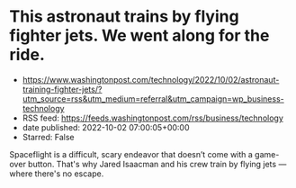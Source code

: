 # This astronaut trains by flying fighter jets. We went along for the ride.
 - https://www.washingtonpost.com/technology/2022/10/02/astronaut-training-fighter-jets/?utm_source=rss&utm_medium=referral&utm_campaign=wp_business-technology
 - RSS feed: https://feeds.washingtonpost.com/rss/business/technology
 - date published: 2022-10-02 07:00:05+00:00
 - Starred: False

Spaceflight is a difficult, scary endeavor that doesn’t come with a game-over button. That's why Jared Isaacman and his crew train by flying jets — where there's no escape.
